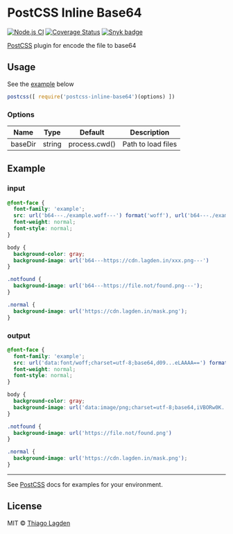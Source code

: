 # PostCSS Inline Base64

[![Node.js CI][ci-img]][ci]
[![Coverage Status][cover-img]][cover]
[![Snyk badge][snyk-img]][snyk]

[PostCSS](https://github.com/postcss/postcss) plugin for encode the file to base64

[PostCSS]:   https://github.com/postcss/postcss
[ci-img]:    https://github.com/lagden/postcss-inline-base64/workflows/b64-ci/badge.svg
[ci]:        https://github.com/lagden/postcss-inline-base64/actions?query=workflow%3A%22b64-ci%22
[cover-img]: https://codecov.io/gh/lagden/postcss-inline-base64/branch/master/graph/badge.svg
[cover]:     https://codecov.io/gh/lagden/postcss-inline-base64
[snyk-img]:  https://snyk.io/test/github/lagden/postcss-inline-base64/badge.svg
[snyk]:      https://snyk.io/test/github/lagden/postcss-inline-base64


## Usage

See the [example](#example) below

```js
postcss([ require('postcss-inline-base64')(options) ])
```


### Options

Name        | Type    | Default        | Description
----------- | ------- | -------------- | ------------
baseDir     | string  | process.cwd()  | Path to load files


## Example

### input

```css
@font-face {
  font-family: 'example';
  src: url('b64---./example.woff---') format('woff'), url('b64---./example.woff2---') format('woff2');
  font-weight: normal;
  font-style: normal;
}

body {
  background-color: gray;
  background-image: url('b64---https://cdn.lagden.in/xxx.png---')
}

.notfound {
  background-image: url('b64---https://file.not/found.png---');
}

.normal {
  background-image: url('https://cdn.lagden.in/mask.png');
}
```

### output

```css
@font-face {
  font-family: 'example';
  src: url('data:font/woff;charset=utf-8;base64,d09...eLAAAA==') format('woff'), url('data:font/woff2;charset=utf-8;base64,d09...eLAAAA==') format('woff2');
  font-weight: normal;
  font-style: normal;
}

body {
  background-color: gray;
  background-image: url('data:image/png;charset=utf-8;base64,iVBORw0K...SuQmCC');
}

.notfound {
  background-image: url('https://file.not/found.png')
}

.normal {
  background-image: url('https://cdn.lagden.in/mask.png');
}
```

---

See [PostCSS](https://github.com/postcss/postcss/tree/master/docs) docs for examples for your environment.


## License

MIT © [Thiago Lagden](https://github.com/lagden)
